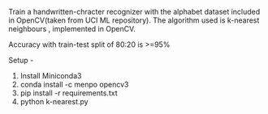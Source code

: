 Train a handwritten-chracter recognizer with the alphabet dataset included in OpenCV(taken from UCI ML repository). The algorithm used is k-nearest neighbours , implemented in OpenCV. 

Accuracy with train-test split of 80:20 is >=95%

Setup - 
1. Install Miniconda3
2. conda install -c menpo opencv3
3. pip install -r requirements.txt
4. python k-nearest.py


